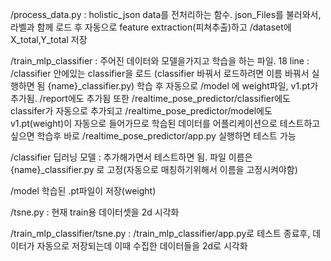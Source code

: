 /process_data.py : holistic_json data를 전처리하는 함수. json_Files를 불러와서, 라벨과 함께 로드 후 자동으로 feature extraction(피쳐추출)하고 /dataset에 X_total,Y_total 저장


/train_mlp_classifier : 주어진 데이터와 모델을가지고 학습을 하는 파일. 
      18 line : /classifier 안에있는 classifier을 로드 (classifier 바꿔서 로드하려면 이름 바꿔서 실행하면 됨 {name}_classifier.py)
      학습 후 자동으로 /model 에 weight파일, v1.pt가 추가됨. /report에도 추가됨
      또한 /realtime_pose_predictor/classifier에도 classifer가 자동으로 추가되고 /realtime_pose_predictor/model에도 v1.pt(weight)이 자동으로 들어가므로
      학습된 데이터를 어플리케이션으로 테스트하고싶으면 학습후 바로 /realtime_pose_predictor/app.py 실행하면 테스트 가능

      
/classifier
      딥러닝 모델 : 추가해가면서 테스트하면 됨. 파일 이름은 {name}_classifier.py 로 고정(자동으로 매칭하기위해서 이름을 고정시켜야함)

      
/model
      학습된 .pt파일이 저장(weight)


/tsne.py : 현재 train용 데이터셋을 2d 시각화


/train_mlp_classifier/tsne.py :
          /train_mlp_classifier/app.py로 테스트 종료후, 데이터가 자동으로 저장되는데 이때 수집한 데이터들을 2d로 시각화
